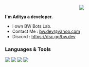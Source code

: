 <p align="center"> <img src="https://readme-typing-svg.herokuapp.com/?lines=Hello+there,+I'm+Aditya!&center=true&width=380&height=45"> </p>

**I'm Aditya a developer.**<br>
- I own BW Bots Lab.<br>
- Contact Me : bw.dev@yahoo.com<br>
- Discord : https://dsc.gg/bw.dev<br>

### Languages & Tools

[<img src="https://img.shields.io/badge/javascript-%23323330.svg?style=for-the-badge&logo=javascript&logoColor=%23F7DF1E" />](https://www.javascript.com/)
[<img src="https://img.shields.io/badge/MongoDB-%234ea94b.svg?style=for-the-badge&logo=mongodb&logoColor=white"/>](https://www.mongodb.com/)
[<img src="https://img.shields.io/badge/node.js-6DA55F?style=for-the-badge&logo=node.js&logoColor=white"/>](https://nodejs.org/en/) 
[<img src="https://img.shields.io/badge/Visual%20Studio%20Code-0078d7.svg?style=for-the-badge&logo=visual-studio-code&logoColor=white"/>](https://code.visualstudio.com/) 
